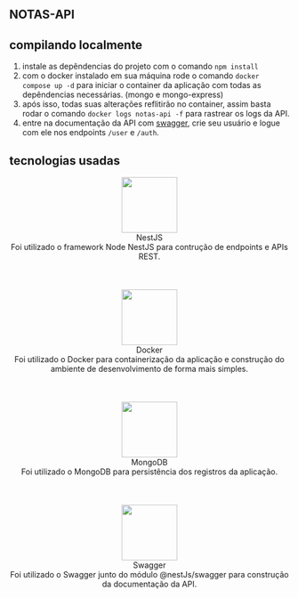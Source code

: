## NOTAS-API

## compilando localmente

1) instale as depêndencias do projeto com o comando ```npm install```
2) com o docker instalado em sua máquina rode o comando ```docker compose up -d``` para iniciar o container da aplicação com todas as depêndencias necessárias. (mongo e mongo-express)
3) após isso, todas suas alterações reflitirão no container, assim basta rodar o comando ```docker logs notas-api -f``` para rastrear os logs da API.
4) entre na documentação da API com [swagger](http://localhost:8080/swagger), crie seu usuário e logue com ele nos endpoints ```/user``` e ```/auth```.


## tecnologias usadas

<div align="center"> 
  <img src="https://cdn.jsdelivr.net/gh/devicons/devicon@latest/icons/nestjs/nestjs-original.svg" width=100 heigth=100 />
  <div>NestJS</div>
  <div>Foi utilizado o framework Node NestJS para contrução de endpoints e APIs REST.</div>
</div>

<br/>
<br/>
<br/>

<div align="center"> 
  <img src="https://cdn.jsdelivr.net/gh/devicons/devicon@latest/icons/docker/docker-original.svg" width=100 heigth=100 />
  <div>Docker</div>
  <div>Foi utilizado o Docker para containerização da aplicação e construção do ambiente de desenvolvimento de forma mais simples.</div>
</div>


<br/>
<br/>
<br/>


<div align="center"> 
  <img src="https://cdn.jsdelivr.net/gh/devicons/devicon@latest/icons/mongodb/mongodb-original-wordmark.svg" width=100 heigth=100 />
  <div>MongoDB</div>
  <div>Foi utilizado o MongoDB para persistência dos registros da aplicação.</div>
</div>
          
<br/>
<br/>
<br/>

<div align="center"> 
  <img src="https://cdn.jsdelivr.net/gh/devicons/devicon@latest/icons/swagger/swagger-original.svg"  width=100 heigth=100 />
  <div>Swagger</div>
  <div>Foi utilizado o Swagger junto do módulo @nestJs/swagger para construção da documentação da API.</div>
</div>

